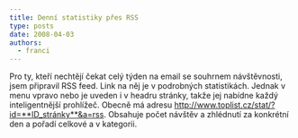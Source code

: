 ```yaml
---
title: Denní statistiky přes RSS
type: posts
date: 2008-04-03
authors:
  - franci
---
```

Pro ty, kteří nechtějí čekat celý týden na email se souhrnem návštěvnosti, jsem připravil RSS feed. Link na něj je v podrobných statistikách. Jednak v menu vpravo nebo je uveden i v headru stránky, takže jej nabídne každý inteligentnější prohlížeč.
Obecně má adresu http://www.toplist.cz/stat/?id=**ID_stránky**&a=rss.
Obsahuje počet návštěv a zhlédnutí za konkrétní den a pořadí celkové a v kategorii.